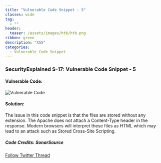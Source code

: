 ```yaml
---
title: "Vulnerable Code Snippet - 5"
classes: wide
tag: 
  - ""
header:
  teaser: /assets/images/htb/htb.png
ribbon: green
description: "XSS"
categories:
  - Vulnerable Code Snippet
---
```

### SecurityExplained S-17: Vulnerable Code Snippet - 5

#### Vulnerable Code:

![Vulnerable Code](https://github.com/harsh-bothra/SecurityExplained/blob/main/media/code-5.jpg)

#### Solution:

The issue in this code snippet is that the files are stored without any extension. The Apache does not attach a Content-Type header in the response. Modern browsers will interpret these files as HTML which may lead to an attack such as Stored Cross-Site Scripting.

##### Code Credits: SonarSource

[Follow Twitter Thread](https://twitter.com/harshbothra_/status/1483124633373409281?s=20&t=DGEwqEwXwFbWH0VXkOKVsQ)
